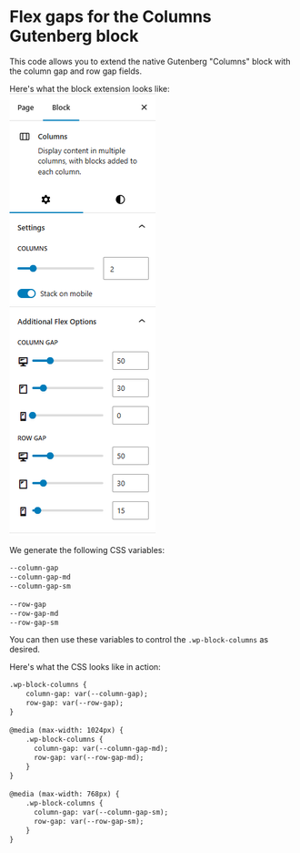 # Flex gaps for the Columns Gutenberg block

This code allows you to extend the native Gutenberg "Columns" block with the column gap and row gap fields.

Here's what the block extension looks like:
![WP Gutenberg Columns block extension](https://raw.githubusercontent.com/smalic/flex-gap-columns/refs/heads/main/screenshot.png)

We generate the following CSS variables:
```
--column-gap
--column-gap-md
--column-gap-sm

--row-gap
--row-gap-md
--row-gap-sm
```

You can then use these variables to control the `.wp-block-columns` as desired.

Here's what the CSS looks like in action:

```
.wp-block-columns {
    column-gap: var(--column-gap);
    row-gap: var(--row-gap);
}
  
@media (max-width: 1024px) {
    .wp-block-columns {
      column-gap: var(--column-gap-md);
      row-gap: var(--row-gap-md);
    }
}
  
@media (max-width: 768px) {
    .wp-block-columns {
      column-gap: var(--column-gap-sm);
      row-gap: var(--row-gap-sm);
    }
}
```